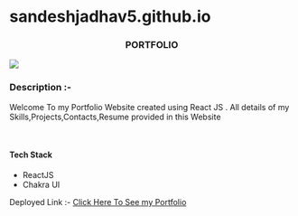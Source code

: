 # sandeshjadhav5.github.io



<h3  align="center">PORTFOLIO</h3>
<image src="https://i.imgur.com/BpbbztW.png"/>
<h3>Description :-</h3>
<p>Welcome To my Portfolio Website created using React JS . All details of  my Skills,Projects,Contacts,Resume provided in this Website</p>
<br/>
<h4>Tech Stack</h4>
<ul>
<li>ReactJS</li>
<li>Chakra UI</li>
</ul>


Deployed Link :-
<a href="https://sandeshjadhav5.github.io/" target="_blank">Click Here To See my Portfolio</a>

